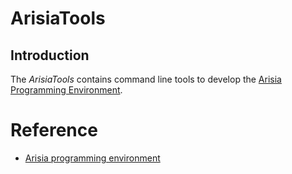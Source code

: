 # ArisiaTools

## Introduction
The *ArisiaTools* contains command line tools to develop the [Arisia Programming Environment](https://github.com/steelwheels/Arisia#readme).

# Reference
* [Arisia programming environment](https://github.com/steelwheels/Arisia#readme)

